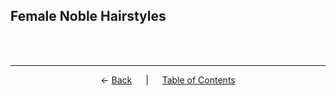 ## Female Noble Hairstyles

<br><br>

---
<p align="center">
← <a href="aristocratic-hairstyles/male-aristocratic-hairstyles.md">Back</a> &emsp; | &emsp; <a href="readme.md">Table of Contents</a>
</p>